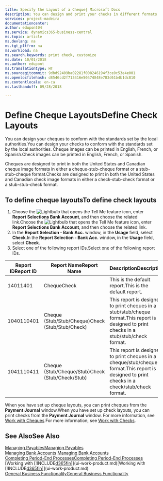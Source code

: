 ```yaml
---
title: Specify the Layout of a Cheque| Microsoft Docs
description: You can design and print your checks in different formats to conform with standards.
services: project-madeira
documentationcenter: 
author: edupont04
ms.service: dynamics365-business-central
ms.topic: article
ms.devlang: na
ms.tgt_pltfrm: na
ms.workload: na
ms.search.keywords: print check, customize
ms.date: 10/01/2018
ms.author: edupont
ms.translationtype: HT
ms.sourcegitcommit: 9dbd92409ba02281f008246194f3ce0c53e4e001
ms.openlocfilehash: d8546cd2f713416e50474848e783d61b4b1dc810
ms.contentlocale: en-ca
ms.lasthandoff: 09/28/2018

---
```

# <a name="define-check-layouts"></a><span data-ttu-id="03e69-103">Define Cheque Layouts</span><span class="sxs-lookup"><span data-stu-id="03e69-103">Define Check Layouts</span></span>
<span data-ttu-id="03e69-104">You can design your cheques to conform with the standards set by the local authorities.</span><span class="sxs-lookup"><span data-stu-id="03e69-104">You can design your checks to conform with the standards set by the local authorities.</span></span> <span data-ttu-id="03e69-105">Cheque images can be printed in English, French, or Spanish.</span><span class="sxs-lookup"><span data-stu-id="03e69-105">Check images can be printed in English, French, or Spanish.</span></span>

<span data-ttu-id="03e69-106">Cheques are designed to print in both the United States and Canadian cheque image formats in either a cheque-stub-cheque format or a stub-stub-cheque format.</span><span class="sxs-lookup"><span data-stu-id="03e69-106">Checks are designed to print in both the United States and Canadian check image formats in either a check-stub-check format or a stub-stub-check format.</span></span>

## <a name="to-define-check-layouts"></a><span data-ttu-id="03e69-107">To define cheque layouts</span><span class="sxs-lookup"><span data-stu-id="03e69-107">To define check layouts</span></span>
1. <span data-ttu-id="03e69-108">Choose the ![Lightbulb that opens the Tell Me feature](media/ui-search/search_small.png "Tell me what you want to do") icon, enter **Report Selections Bank Account**, and then choose the related link.</span><span class="sxs-lookup"><span data-stu-id="03e69-108">Choose the ![Lightbulb that opens the Tell Me feature](media/ui-search/search_small.png "Tell me what you want to do") icon, enter **Report Selections Bank Account**, and then choose the related link.</span></span>
2. <span data-ttu-id="03e69-109">In the **Report Selection - Bank Acc.** window, in the **Usage** field, select **Check**.</span><span class="sxs-lookup"><span data-stu-id="03e69-109">In the **Report Selection - Bank Acc.** window, in the **Usage** field, select **Check**.</span></span>
3. <span data-ttu-id="03e69-110">Select one of the following report IDs.</span><span class="sxs-lookup"><span data-stu-id="03e69-110">Select one of the following report IDs.</span></span>

| <span data-ttu-id="03e69-111">Report ID</span><span class="sxs-lookup"><span data-stu-id="03e69-111">Report ID</span></span> | <span data-ttu-id="03e69-112">Report Name</span><span class="sxs-lookup"><span data-stu-id="03e69-112">Report Name</span></span> | <span data-ttu-id="03e69-113">Description</span><span class="sxs-lookup"><span data-stu-id="03e69-113">Description</span></span> |
| --- | --- | --- |
| <span data-ttu-id="03e69-114">1401</span><span class="sxs-lookup"><span data-stu-id="03e69-114">1401</span></span> |<span data-ttu-id="03e69-115">Cheque</span><span class="sxs-lookup"><span data-stu-id="03e69-115">Check</span></span> |<span data-ttu-id="03e69-116">This is the default report.</span><span class="sxs-lookup"><span data-stu-id="03e69-116">This is the default report.</span></span> |
| <span data-ttu-id="03e69-117">10401</span><span class="sxs-lookup"><span data-stu-id="03e69-117">10401</span></span> |<span data-ttu-id="03e69-118">Cheque (Stub/Stub/Cheque)</span><span class="sxs-lookup"><span data-stu-id="03e69-118">Check (Stub/Stub/Check)</span></span> |<span data-ttu-id="03e69-119">This report is designed to print cheques in a stub/stub/cheque format.</span><span class="sxs-lookup"><span data-stu-id="03e69-119">This report is designed to print checks in a stub/stub/check format.</span></span> |
| <span data-ttu-id="03e69-120">10411</span><span class="sxs-lookup"><span data-stu-id="03e69-120">10411</span></span> |<span data-ttu-id="03e69-121">Cheque (Stub/Cheque/Stub)</span><span class="sxs-lookup"><span data-stu-id="03e69-121">Check (Stub/Check/Stub)</span></span> |<span data-ttu-id="03e69-122">This report is designed to print cheques in a cheque/stub/cheque format.</span><span class="sxs-lookup"><span data-stu-id="03e69-122">This report is designed to print checks in a check/stub/check format.</span></span> |

<span data-ttu-id="03e69-123">When you have set up cheque layouts, you can print cheques from the **Payment Journal** window.</span><span class="sxs-lookup"><span data-stu-id="03e69-123">When you have set up check layouts, you can print checks from the **Payment Journal** window.</span></span> <span data-ttu-id="03e69-124">For more information, see [Work with Cheques](payables-how-work-checks.md).</span><span class="sxs-lookup"><span data-stu-id="03e69-124">For more information, see [Work with Checks](payables-how-work-checks.md).</span></span>

## <a name="see-also"></a><span data-ttu-id="03e69-125">See Also</span><span class="sxs-lookup"><span data-stu-id="03e69-125">See Also</span></span>
[<span data-ttu-id="03e69-126">Managing Payables</span><span class="sxs-lookup"><span data-stu-id="03e69-126">Managing Payables</span></span>](payables-manage-payables.md)  
<span data-ttu-id="03e69-127">[Managing Bank Accounts](bank-manage-bank-accounts.md) </span><span class="sxs-lookup"><span data-stu-id="03e69-127">[Managing Bank Accounts](bank-manage-bank-accounts.md) </span></span>  
[<span data-ttu-id="03e69-128">Completing Period-End Processes</span><span class="sxs-lookup"><span data-stu-id="03e69-128">Completing Period-End Processes</span></span>](year-how-complete-period-end-processes.md)  
<span data-ttu-id="03e69-129">[Working with [!INCLUDE[d365fin](includes/d365fin_md.md)]](ui-work-product.md)</span><span class="sxs-lookup"><span data-stu-id="03e69-129">[Working with [!INCLUDE[d365fin](includes/d365fin_md.md)]](ui-work-product.md)</span></span>  
[<span data-ttu-id="03e69-130">General Business Functionality</span><span class="sxs-lookup"><span data-stu-id="03e69-130">General Business Functionality</span></span>](ui-across-business-areas.md)

